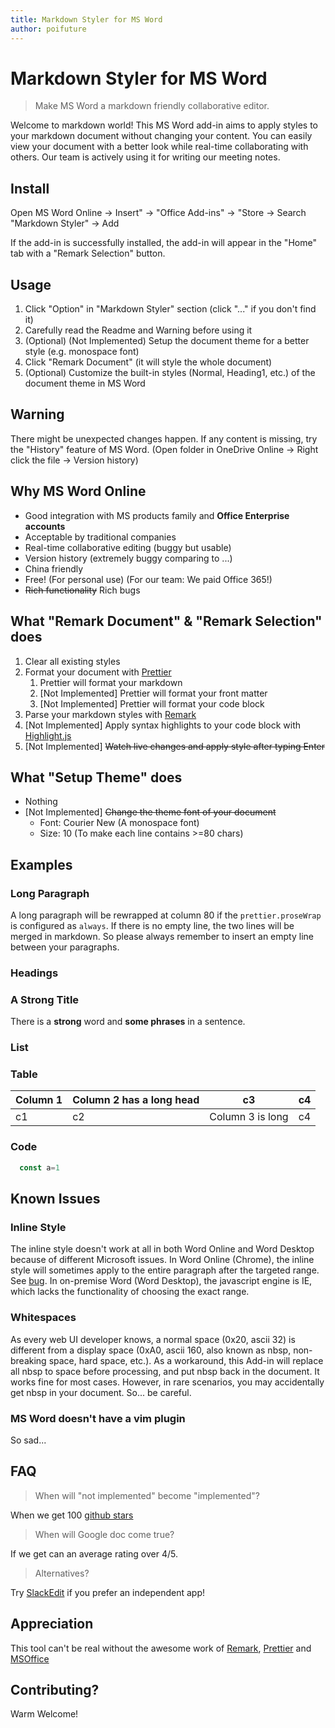 ```yaml
---
title: Markdown Styler for MS Word
author: poifuture
---
```


<!-- prettier-ignore-start -->
<!-- markdownlint-disable -->
<!-- DO NOT FORMAT. This file is used to teach people how to use prettier in MS Word, so we keep exactly whatever it looks. -->

# Markdown Styler for MS Word

> Make MS Word a markdown friendly collaborative editor.

Welcome to markdown world!
This MS Word add-in aims to apply styles to your markdown document without changing your content.
You can easily view your document with a better look while real-time collaborating with others.
Our team is actively using it for writing our meeting notes.

<!-- INSTALL SECTION BEGIN  -->

## Install

Open MS Word Online -> Insert" -> "Office Add-ins" -> "Store -> Search "Markdown Styler" -> Add

If the add-in is successfully installed, the add-in will appear in the "Home" tab with a "Remark Selection" button.

<!-- INSTALL SECTION END -->

## Usage

1. Click "Option" in "Markdown Styler" section (click "..." if you don't find it)
1. Carefully read the Readme and Warning before using it
1. (Optional) (Not Implemented) Setup the document theme for a better style (e.g. monospace font)
1. Click "Remark Document" (it will style the whole document)
1. (Optional) Customize the built-in styles (Normal, Heading1, etc.) of the document theme in MS Word

## Warning

There might be unexpected changes happen. If any content is missing, try the "History" feature of MS Word. (Open folder in OneDrive Online -> Right click the file -> Version history)

## Why MS Word Online

* Good integration with MS products family and **Office Enterprise accounts**
* Acceptable by traditional companies
* Real-time collaborative editing (buggy but usable)
* Version history (extremely buggy comparing to ...)
* China friendly
* Free! (For personal use) (For our team: We paid Office 365!)
* ~~Rich functionality~~ Rich bugs

## What "Remark Document" & "Remark Selection" does

1. Clear all existing styles
1. Format your document with [Prettier](https://github.com/prettier/prettier)
   1. Prettier will format your markdown
   1. [Not Implemented] Prettier will format your front matter
   1. [Not Implemented] Prettier will format your code block
1. Parse your markdown styles with [Remark](https://github.com/remarkjs/remark)
1. [Not Implemented] Apply syntax highlights to your code block with [Highlight.js](https://github.com/highlightjs/highlight.js/)
1. [Not Implemented] ~~Watch live changes and apply style after typing Enter~~

## What "Setup Theme" does

* Nothing
* [Not Implemented] ~~Change the theme font of your document~~
  - Font: Courier New (A monospace font)
  - Size: 10 (To make each line contains >=80 chars)

## Examples

### Long Paragraph

A long paragraph will be rewrapped at column 80 if the `prettier.proseWrap` is configured as `always`.
If there is no empty line, the two lines will be merged in markdown.
So please always remember to insert an empty line between your paragraphs.

### Headings

### A **Strong** Title

There is a **strong** word and **some phrases** in a sentence.

### List

### Table

Column 1 | Column 2 has a long head | c3 | c4
--- | --- | --- | ---
c1 | c2 | Column 3 is long | c4

### Code

```javascript
  const a=1
```

## Known Issues

### Inline Style

The inline style doesn't work at all in both Word Online and Word Desktop because of different Microsoft issues. In Word Online (Chrome), the inline style will sometimes apply to the entire paragraph after the targeted range. See [bug](https://github.com/OfficeDev/office-js/issues/586). In on-premise Word (Word Desktop), the javascript engine is IE, which lacks the functionality of choosing the exact range.

### Whitespaces

As every web UI developer knows, a normal space (0x20, ascii 32) is different from a display space (0xA0, ascii 160, also known as nbsp, non-breaking space, hard space, etc.). As a workaround, this Add-in will replace all nbsp to space before processing, and put nbsp back in the document. It works fine for most cases. However, in rare scenarios, you may accidentally get nbsp in your document. So... be careful.

### MS Word doesn't have a vim plugin

So sad...

## FAQ

> When will "not implemented" become "implemented"?

When we get 100 [github stars](https://github.com/poifuture/word-add-in-markdown-style)

> When will Google doc come true?

If we get can an average rating over 4/5.

> Alternatives?

Try [SlackEdit](https://stackedit.io/) if you prefer an independent app!

## Appreciation

This tool can't be real without the awesome work of [Remark](https://github.com/remarkjs/remark), [Prettier](https://github.com/prettier/prettier) and [MSOffice](https://github.com/OfficeDev/office-js)

## Contributing?

Warm Welcome!

<!-- prettier-ignore-end -->
